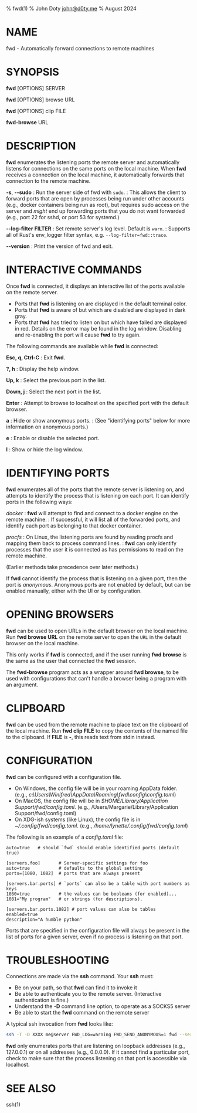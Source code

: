 % fwd(1)
% John Doty <john@d0ty.me>
% August 2024

# NAME

fwd - Automatically forward connections to remote machines

# SYNOPSIS

**fwd** [OPTIONS] SERVER

**fwd** [OPTIONS] browse URL

**fwd** [OPTIONS] clip FILE

**fwd-browse** URL

# DESCRIPTION

**fwd** enumerates the listening ports the remote server and automatically listens for connections on the same ports on the local machine.
When **fwd** receives a connection on the local machine, it automatically forwards that connection to the remote machine.

**-s**, **-\-sudo**
:    Run the server side of fwd with `sudo`.
:    This allows the client to forward ports that are open by processes being run under other accounts (e.g., docker containers being run as root), but requires sudo access on the server and *might* end up forwarding ports that you do not want forwarded (e.g., port 22 for sshd, or port 53 for systemd.)

**-\-log-filter** **FILTER**
:    Set remote server's log level. Default is `warn`.
:    Supports all of Rust's env_logger filter syntax, e.g. `--log-filter=fwd::trace`.

**-\-version**
:    Print the version of fwd and exit.

# INTERACTIVE COMMANDS

Once **fwd** is connected, it displays an interactive list of the ports available on the remote server.

- Ports that **fwd** is listening on are displayed in the default terminal color.
- Ports that **fwd** is aware of but which are disabled are displayed in dark gray.
- Ports that **fwd** has tried to listen on but which have failed are displayed in red.
  Details on the error may be found in the log window.
  Disabling and re-enabling the port will cause **fwd** to try again.

The following commands are available while **fwd** is connected:

**Esc, q, Ctrl-C**
:    Exit **fwd**.

**?, h**
:    Display the help window.

**Up, k**
:    Select the previous port in the list.

**Down, j**
:    Select the next port in the list.

**Enter**
:    Attempt to browse to localhost on the specified port with the default browser.

**a**
:    Hide or show anonymous ports.
:    (See "identifying ports" below for more information on anonymous ports.)

**e**
:    Enable or disable the selected port.

**l**
:    Show or hide the log window.


# IDENTIFYING PORTS

**fwd** enumerates all of the ports that the remote server is listening on, and attempts to identify the process that is listening on each port.
It can identify ports in the following ways:

*docker*
:    **fwd** will attempt to find and connect to a docker engine on the remote machine.
:    If successful, it will list all of the forwarded ports, and identify each port as belonging to that docker container.

*procfs*
:    On Linux, the listening ports are found by reading procfs and mapping them back to process command lines.
:    **fwd** can only identify processes that the user it is connected as has permissions to read on the remote machine.

(Earlier methods take precedence over later methods.)

If **fwd** cannot identify the process that is listening on a given port, then the port is *anonymous*.
Anonymous ports are not enabled by default, but can be enabled manually, either with the UI or by configuration.

# OPENING BROWSERS
**fwd** can be used to open URLs in the default browser on the local machine.
Run **fwd browse URL** on the remote server to open the `URL` in the default browser on the local machine.

This only works if **fwd** is connected, and if the user running **fwd browse** is the same as the user that connected the **fwd** session.

The **fwd-browse** program acts as a wrapper around **fwd browse**, to be used with configurations that can't handle a browser being a program with an argument.

# CLIPBOARD
**fwd** can be used from the remote machine to place text on the clipboard of the local machine.
Run **fwd clip FILE** to copy the contents of the named file to the clipboard.
If **FILE** is **-**, this reads text from stdin instead.

# CONFIGURATION
**fwd** can be configured with a configuration file.

- On Windows, the config file will be in your roaming AppData folder.
  (e.g., *c:\\Users\\Winifred\\AppData\\Roaming\\fwd\\config\\config.toml*)
- On MacOS, the config file will be in *$HOME/Library/Application Support/fwd/config.toml*.
  (e.g., /Users/Margarie/Library/Application Support/fwd/config.toml)
- On XDG-ish systems (like Linux), the config file is in *~/.config/fwd/config.toml*.
  (e.g., */home/lynette/.config/fwd/config.toml*)

The following is an example of a *config.toml* file:

```
auto=true   # should `fwd` should enable identified ports (default true)

[servers.foo]       # Server-specific settings for foo
auto=true           # defaults to the global setting
ports=[1080, 1082]  # ports that are always present

[servers.bar.ports] # `ports` can also be a table with port numbers as keys
1080=true           # the values can be booleans (for enabled)...
1081="My program"   # or strings (for descriptions).

[servers.bar.ports.1082] # port values can also be tables
enabled=true
description="A humble python"
```

Ports that are specified in the configuration file will always be present in the list of ports for a given server, even if no process is listening on that port.

# TROUBLESHOOTING

Connections are made via the **ssh** command.
Your **ssh** must:

- Be on your path, so that **fwd** can find it to invoke it
- Be able to authenticate you to the remote server.
  (Interactive authentication is fine.)
- Understand the **-D** command line option, to operate as a SOCKS5 server
- Be able to start the **fwd** command on the remote server

A typical ssh invocation from **fwd** looks like:

```bash
ssh -T -D XXXX me@server FWD_LOG=warning FWD_SEND_ANONYMOUS=1 fwd --server
```

**fwd** only enumerates ports that are listening on loopback addresses (e.g., 127.0.0.1) or on all addresses (e.g., 0.0.0.0).
If it cannot find a particular port, check to make sure that the process listening on that port is accessible via localhost.

# SEE ALSO

ssh(1)
